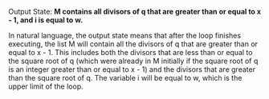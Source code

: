 Output State: **M contains all divisors of q that are greater than or equal to x - 1, and i is equal to w.**

In natural language, the output state means that after the loop finishes executing, the list M will contain all the divisors of q that are greater than or equal to x - 1. This includes both the divisors that are less than or equal to the square root of q (which were already in M initially if the square root of q is an integer greater than or equal to x - 1) and the divisors that are greater than the square root of q. The variable i will be equal to w, which is the upper limit of the loop.